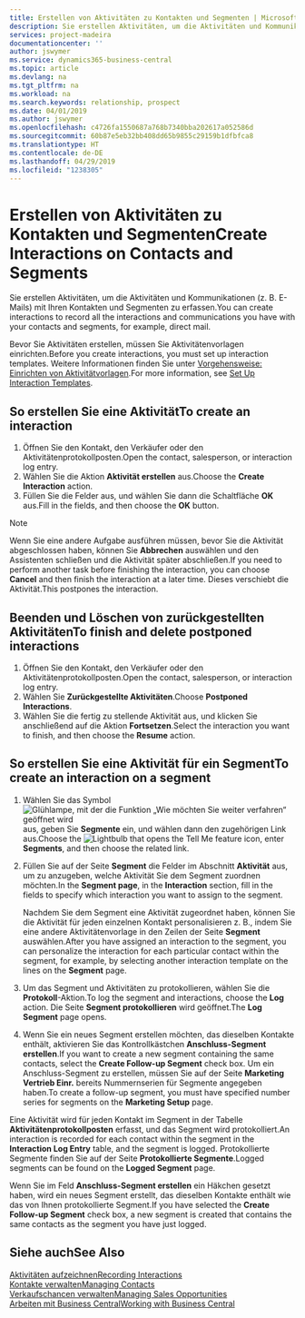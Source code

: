 ```yaml
---
title: Erstellen von Aktivitäten zu Kontakten und Segmenten | Microsoft Docs
description: Sie erstellen Aktivitäten, um die Aktivitäten und Kommunikationen (z. B. E-Mails) mit Ihren Kontakten und Segmenten in Business Central zu erfassen.
services: project-madeira
documentationcenter: ''
author: jswymer
ms.service: dynamics365-business-central
ms.topic: article
ms.devlang: na
ms.tgt_pltfrm: na
ms.workload: na
ms.search.keywords: relationship, prospect
ms.date: 04/01/2019
ms.author: jswymer
ms.openlocfilehash: c4726fa1550687a768b7340bba202617a052586d
ms.sourcegitcommit: 60b87e5eb32bb408dd65b9855c29159b1dfbfca8
ms.translationtype: HT
ms.contentlocale: de-DE
ms.lasthandoff: 04/29/2019
ms.locfileid: "1238305"
---
```

# <a name="create-interactions-on-contacts-and-segments"></a><span data-ttu-id="2a077-103">Erstellen von Aktivitäten zu Kontakten und Segmenten</span><span class="sxs-lookup"><span data-stu-id="2a077-103">Create Interactions on Contacts and Segments</span></span>
<span data-ttu-id="2a077-104">Sie erstellen Aktivitäten, um die Aktivitäten und Kommunikationen (z. B. E-Mails) mit Ihren Kontakten und Segmenten zu erfassen.</span><span class="sxs-lookup"><span data-stu-id="2a077-104">You can create interactions to record all the interactions and communications you have with your contacts and segments, for example, direct mail.</span></span>

<span data-ttu-id="2a077-105">Bevor Sie Aktivitäten erstellen, müssen Sie Aktivitätenvorlagen einrichten.</span><span class="sxs-lookup"><span data-stu-id="2a077-105">Before you create interactions, you must set up interaction templates.</span></span> <span data-ttu-id="2a077-106">Weitere Informationen finden Sie unter [Vorgehensweise: Einrichten von Aktivitätvorlagen](marketing-interactions.md).</span><span class="sxs-lookup"><span data-stu-id="2a077-106">For more information, see  [Set Up Interaction Templates](marketing-interactions.md).</span></span>

## <a name="to-create-an-interaction"></a><span data-ttu-id="2a077-107">So erstellen Sie eine Aktivität</span><span class="sxs-lookup"><span data-stu-id="2a077-107">To create an interaction</span></span>
1. <span data-ttu-id="2a077-108">Öffnen Sie den Kontakt, den Verkäufer oder den Aktivitätenprotokollposten.</span><span class="sxs-lookup"><span data-stu-id="2a077-108">Open the contact, salesperson, or interaction log entry.</span></span>
2. <span data-ttu-id="2a077-109">Wählen Sie die Aktion **Aktivität erstellen** aus.</span><span class="sxs-lookup"><span data-stu-id="2a077-109">Choose the **Create Interaction** action.</span></span>
3. <span data-ttu-id="2a077-110">Füllen Sie die Felder aus, und wählen Sie dann die Schaltfläche **OK** aus.</span><span class="sxs-lookup"><span data-stu-id="2a077-110">Fill in the fields, and then choose the **OK** button.</span></span>

> [!NOTE]  
>   <span data-ttu-id="2a077-111">Wenn Sie eine andere Aufgabe ausführen müssen, bevor Sie die Aktivität abgeschlossen haben, können Sie **Abbrechen** auswählen und den Assistenten schließen und die Aktivität später abschließen.</span><span class="sxs-lookup"><span data-stu-id="2a077-111">If you need to perform another task before finishing the interaction, you can choose **Cancel** and then finish the interaction at a later time.</span></span> <span data-ttu-id="2a077-112">Dieses verschiebt die Aktivität.</span><span class="sxs-lookup"><span data-stu-id="2a077-112">This postpones the interaction.</span></span>

## <a name="to-finish-and-delete-postponed-interactions"></a><span data-ttu-id="2a077-113">Beenden und Löschen von zurückgestellten Aktivitäten</span><span class="sxs-lookup"><span data-stu-id="2a077-113">To finish and delete postponed interactions</span></span>
1. <span data-ttu-id="2a077-114">Öffnen Sie den Kontakt, den Verkäufer oder den Aktivitätenprotokollposten.</span><span class="sxs-lookup"><span data-stu-id="2a077-114">Open the contact, salesperson, or interaction log entry.</span></span>
2. <span data-ttu-id="2a077-115">Wählen Sie **Zurückgestellte Aktivitäten**.</span><span class="sxs-lookup"><span data-stu-id="2a077-115">Choose **Postponed Interactions**.</span></span>
3. <span data-ttu-id="2a077-116">Wählen Sie die fertig zu stellende Aktivität aus, und klicken Sie anschließend auf die Aktion **Fortsetzen**.</span><span class="sxs-lookup"><span data-stu-id="2a077-116">Select the interaction you want to finish, and then choose the **Resume** action.</span></span>

## <a name="to-create-an-interaction-on-a-segment"></a><span data-ttu-id="2a077-117">So erstellen Sie eine Aktivität für ein Segment</span><span class="sxs-lookup"><span data-stu-id="2a077-117">To create an interaction on a segment</span></span>
1. <span data-ttu-id="2a077-118">Wählen Sie das Symbol ![Glühlampe, mit der die Funktion „Wie möchten Sie weiter verfahren“ geöffnet wird](media/ui-search/search_small.png "Wie möchten Sie weiter verfahren?") aus, geben Sie **Segmente** ein, und wählen dann den zugehörigen Link aus.</span><span class="sxs-lookup"><span data-stu-id="2a077-118">Choose the ![Lightbulb that opens the Tell Me feature](media/ui-search/search_small.png "Tell me what you want to do") icon, enter **Segments**, and then choose the related link.</span></span>
2. <span data-ttu-id="2a077-119">Füllen Sie auf der Seite **Segment** die Felder im Abschnitt **Aktivität** aus, um zu anzugeben, welche Aktivität Sie dem Segment zuordnen möchten.</span><span class="sxs-lookup"><span data-stu-id="2a077-119">In the **Segment page**, in the **Interaction** section, fill in the fields to specify which interaction you want to assign to the segment.</span></span>

    <span data-ttu-id="2a077-120">Nachdem Sie dem Segment eine Aktivität zugeordnet haben, können Sie die Aktivität für jeden einzelnen Kontakt personalisieren z. B., indem Sie eine andere Aktivitätenvorlage in den Zeilen der Seite **Segment** auswählen.</span><span class="sxs-lookup"><span data-stu-id="2a077-120">After you have assigned an interaction to the segment, you can personalize the interaction for each particular contact within the segment, for example, by selecting another interaction template on the lines on the **Segment** page.</span></span>  
3. <span data-ttu-id="2a077-121">Um das Segment und Aktivitäten zu protokollieren, wählen Sie die **Protokoll**-Aktion.</span><span class="sxs-lookup"><span data-stu-id="2a077-121">To log the segment and interactions, choose the **Log** action.</span></span> <span data-ttu-id="2a077-122">Die Seite **Segment protokollieren** wird geöffnet.</span><span class="sxs-lookup"><span data-stu-id="2a077-122">The **Log Segment** page opens.</span></span>
4. <span data-ttu-id="2a077-123">Wenn Sie ein neues Segment erstellen möchten, das dieselben Kontakte enthält, aktivieren Sie das Kontrollkästchen **Anschluss-Segment erstellen**.</span><span class="sxs-lookup"><span data-stu-id="2a077-123">If you want to create a new segment containing the same contacts, select the **Create Follow-up Segment** check box.</span></span> <span data-ttu-id="2a077-124">Um ein Anschluss-Segment zu erstellen, müssen Sie auf der Seite **Marketing Vertrieb Einr.** bereits Nummernserien für Segmente angegeben haben.</span><span class="sxs-lookup"><span data-stu-id="2a077-124">To create a follow-up segment, you must have specified number series for segments on the **Marketing Setup** page.</span></span>

<span data-ttu-id="2a077-125">Eine Aktivität wird für jeden Kontakt im Segment in der Tabelle **Aktivitätenprotokollposten** erfasst, und das Segment wird protokolliert.</span><span class="sxs-lookup"><span data-stu-id="2a077-125">An interaction is recorded for each contact within the segment in the **Interaction Log Entry** table, and the segment is logged.</span></span> <span data-ttu-id="2a077-126">Protokollierte Segmente finden Sie auf der Seite **Protokollierte Segmente**.</span><span class="sxs-lookup"><span data-stu-id="2a077-126">Logged segments can be found on the **Logged Segment** page.</span></span>

<span data-ttu-id="2a077-127">Wenn Sie im Feld **Anschluss-Segment erstellen** ein Häkchen gesetzt haben, wird ein neues Segment erstellt, das dieselben Kontakte enthält wie das von Ihnen protokollierte Segment.</span><span class="sxs-lookup"><span data-stu-id="2a077-127">If you have selected the **Create Follow-up Segment** check box, a new segment is created that contains the same contacts as the segment you have just logged.</span></span>

## <a name="see-also"></a><span data-ttu-id="2a077-128">Siehe auch</span><span class="sxs-lookup"><span data-stu-id="2a077-128">See Also</span></span>
[<span data-ttu-id="2a077-129">Aktivitäten aufzeichnen</span><span class="sxs-lookup"><span data-stu-id="2a077-129">Recording Interactions</span></span>](marketing-interactions.md)  
[<span data-ttu-id="2a077-130">Kontakte verwalten</span><span class="sxs-lookup"><span data-stu-id="2a077-130">Managing Contacts</span></span>](marketing-contacts.md)  
[<span data-ttu-id="2a077-131">Verkaufschancen verwalten</span><span class="sxs-lookup"><span data-stu-id="2a077-131">Managing Sales Opportunities</span></span>](marketing-manage-sales-opportunities.md)  
[<span data-ttu-id="2a077-132">Arbeiten mit Business Central</span><span class="sxs-lookup"><span data-stu-id="2a077-132">Working with Business Central</span></span>](ui-work-product.md)
